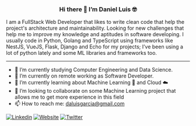 <h3 align=center>
  Hi there 👋 I’m Daniel Luis 🤓
</h3>

I am a FullStack Web Developer that likes to write clean code that help the project's architecture and maintainability. Looking for new challenges that help me to improve my knowledge and aptitudes in software developing. I usually code in Python, Golang and TypeScript using frameworks like NestJS, VueJS, Flask, Django and Echo for my projects; I’ve been using a lot of python lately and some ML libraries and frameworks too.

---

- 📝 I’m currently studying Computer Engineering and Data Science.
- 🔭 I’m currently on remote working as Software Developer.
- 🌱 I’m currently learning about Machine Learning 🤖 and Cloud ☁️
- 👯 I’m looking to collaborate on some Machine Learning project that allows me to get more experience in this field
- 📫 How to reach me: daluisgarcia@gmail.com

[![Linkedin](https://img.shields.io/badge/-LinkedIn-blue?style=flat&logo=Linkedin&logoColor=white)](https://www.linkedin.com/in/daluisgarcia)
[![Website](https://img.shields.io/badge/-Website-grey?style=flat&logo=JSONWebTokens&logoColor=white)](https://daluisgarcia.github.io)
[![Twitter](https://img.shields.io/badge/-Twitter-blue?style=flat&logo=Twitter&logoColor=white)](https://www.twitter.com/daluisgarcia)


<!--
**daluisgarcia/daluisgarcia** is a ✨ _special_ ✨ repository because its `README.md` (this file) appears on your GitHub profile.

Here are some ideas to get you started:

- 🤔 I’m looking for help with ...
- 💬 Ask me about ...
- 😄 Pronouns: ...
- ⚡ Fun fact: ...

-->
